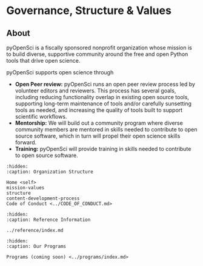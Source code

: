 # Governance, Structure & Values

## About
pyOpenSci is a fiscally sponsored nonprofit organization whose mission is to build diverse,
supportive community around the free and open Python tools that drive open
science.

pyOpenSci supports open science through

* **Open Peer review:** pyOpenSci runs an open peer review process led by volunteer editors and reviewers. This process has several goals, including reducing functionality overlap in existing open source tools, supporting long-term maintenance of tools and/or carefully sunsetting tools as needed, and increasing the quality of tools built to support scientific workflows.
* **Mentorship:** We will build out a community program where diverse community members are mentored in skills needed to contribute to open source software, which in turn will propel their open science skills forward.
* **Training:** pyOpenSci will provide training in skills needed to contribute to open source software.


```{toctree}
:hidden:
:caption: Organization Structure

Home <self>
mission-values
structure
content-development-process
Code of Conduct <../CODE_OF_CONDUCT.md>
```


```{toctree}
:hidden:
:caption: Reference Information

../reference/index.md

```

```{toctree}
:hidden:
:caption: Our Programs

Programs (coming soon) <../programs/index.md>

```
